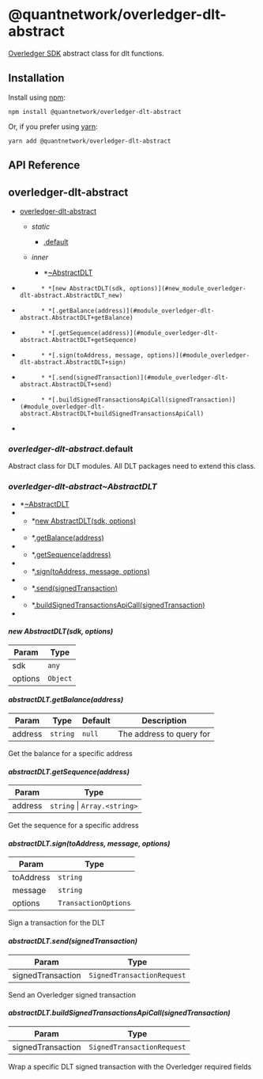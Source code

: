 [docs]: https://github.com/quantnetwork/overledger-sdk-javascript/blob/master/README.md
[repo]: https://github.com/quantnetwork/overledger-sdk-javascript

# @quantnetwork/overledger-dlt-abstract

[Overledger SDK][repo] abstract class for dlt functions.

## Installation

Install using [npm](https://www.npmjs.org/):
```
npm install @quantnetwork/overledger-dlt-abstract
```

Or, if you prefer using [yarn](https://yarnpkg.com/):

```
yarn add @quantnetwork/overledger-dlt-abstract
```

## API Reference

<a name="module_overledger-dlt-abstract"></a>

## overledger-dlt-abstract

* [overledger-dlt-abstract](#module_overledger-dlt-abstract)

    * _static_
        * [.default](#module_overledger-dlt-abstract.default)

    * _inner_
        * *[~AbstractDLT](#module_overledger-dlt-abstract.AbstractDLT)
*
            * *[new AbstractDLT(sdk, options)](#new_module_overledger-dlt-abstract.AbstractDLT_new)
*
            * *[.getBalance(address)](#module_overledger-dlt-abstract.AbstractDLT+getBalance)
*
            * *[.getSequence(address)](#module_overledger-dlt-abstract.AbstractDLT+getSequence)
*
            * *[.sign(toAddress, message, options)](#module_overledger-dlt-abstract.AbstractDLT+sign)
*
            * *[.send(signedTransaction)](#module_overledger-dlt-abstract.AbstractDLT+send)
*
            * *[.buildSignedTransactionsApiCall(signedTransaction)](#module_overledger-dlt-abstract.AbstractDLT+buildSignedTransactionsApiCall)
*

<a name="module_overledger-dlt-abstract.default"></a>

### *overledger-dlt-abstract*.default
Abstract class for DLT modules. All DLT packages need to extend this class.

<a name="module_overledger-dlt-abstract.AbstractDLT"></a>

### **overledger-dlt-abstract*~AbstractDLT*

* *[~AbstractDLT](#module_overledger-dlt-abstract.AbstractDLT)
*
    * *[new AbstractDLT(sdk, options)](#new_module_overledger-dlt-abstract.AbstractDLT_new)
*
    * *[.getBalance(address)](#module_overledger-dlt-abstract.AbstractDLT+getBalance)
*
    * *[.getSequence(address)](#module_overledger-dlt-abstract.AbstractDLT+getSequence)
*
    * *[.sign(toAddress, message, options)](#module_overledger-dlt-abstract.AbstractDLT+sign)
*
    * *[.send(signedTransaction)](#module_overledger-dlt-abstract.AbstractDLT+send)
*
    * *[.buildSignedTransactionsApiCall(signedTransaction)](#module_overledger-dlt-abstract.AbstractDLT+buildSignedTransactionsApiCall)
*

<a name="new_module_overledger-dlt-abstract.AbstractDLT_new"></a>

#### *new AbstractDLT(sdk, options)*

| Param | Type |
| --- | --- |
| sdk | <code>any</code> | 
| options | <code>Object</code> | 

<a name="module_overledger-dlt-abstract.AbstractDLT+getBalance"></a>

#### **abstractDLT*.getBalance(address)*

| Param | Type | Default | Description |
| --- | --- | --- | --- |
| address | <code>string</code> | <code>null</code> | The address to query for |

Get the balance for a specific address

<a name="module_overledger-dlt-abstract.AbstractDLT+getSequence"></a>

#### **abstractDLT*.getSequence(address)*

| Param | Type |
| --- | --- |
| address | <code>string</code> \| <code>Array.&lt;string&gt;</code> | 

Get the sequence for a specific address

<a name="module_overledger-dlt-abstract.AbstractDLT+sign"></a>

#### **abstractDLT*.sign(toAddress, message, options)*

| Param | Type |
| --- | --- |
| toAddress | <code>string</code> | 
| message | <code>string</code> | 
| options | <code>TransactionOptions</code> | 

Sign a transaction for the DLT

<a name="module_overledger-dlt-abstract.AbstractDLT+send"></a>

#### **abstractDLT*.send(signedTransaction)*

| Param | Type |
| --- | --- |
| signedTransaction | <code>SignedTransactionRequest</code> | 

Send an Overledger signed transaction

<a name="module_overledger-dlt-abstract.AbstractDLT+buildSignedTransactionsApiCall"></a>

#### **abstractDLT*.buildSignedTransactionsApiCall(signedTransaction)*

| Param | Type |
| --- | --- |
| signedTransaction | <code>SignedTransactionRequest</code> | 

Wrap a specific DLT signed transaction with the Overledger required fields

